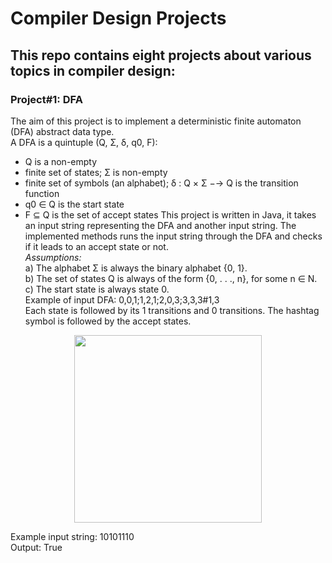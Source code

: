 # **Compiler Design Projects** 
## **This repo contains eight projects about various topics in compiler design:**
### **Project#1: DFA**
The aim of this project is to implement a deterministic finite automaton (DFA) abstract data
type.  
A DFA is a quintuple (Q, Σ, δ, q0, F):
* Q is a non-empty
* finite set of states; Σ is non-empty
* finite set of symbols (an alphabet); δ : Q × Σ −→ Q is the transition function
* q0 ∈ Q is the start state 
* F ⊆ Q is the set of accept states 
This project is written in Java, it takes an input string representing the DFA and another input string. The implemented methods runs the input string through the DFA and checks if it leads to an accept state or not.  
*Assumptions:*  
a) The alphabet Σ is always the binary alphabet {0, 1}.  
b) The set of states Q is always of the form {0, . . ., n}, for some n ∈ N.  
c) The start state is always state 0.  
Example of input DFA: 0,0,1;1,2,1;2,0,3;3,3,3#1,3  
Each state is followed by its 1 transitions and 0 transitions. The hashtag symbol is followed by the accept states.  
<p align="center">
  <img src="https://i.ibb.co/HPscSK0/Capture.jpg" width="300" >
</p>
Example input string: 10101110  
<br> 
Output: True
<br>
